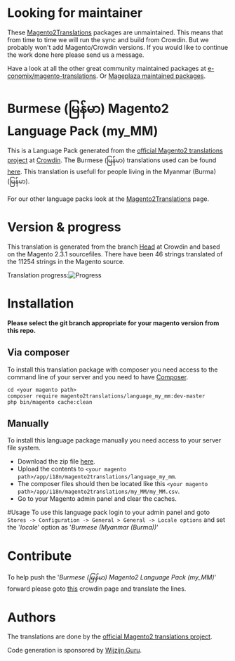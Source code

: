 # Looking for maintainer
These [Magento2Translations](http://magento2translations.github.io/) packages are unmaintained. This means that from time to time we will run the sync and build from Crowdin. But we probably won't add Magento/Crowdin versions. If you would like to continue the work done here please send us a message.

Have a look at all the other great community maintained packages at [e-conomix/magento-translations](https://github.com/e-conomix/magento-translations).
Or [Mageplaza maintained packages](https://github.com/mageplaza?q=language).

# Burmese (မြန်မာ) Magento2 Language Pack (my_MM)
This is a Language Pack generated from the [official Magento2 translations project](https://crowdin.com/project/magento-2) at [Crowdin](https://crowdin.com).
The Burmese (မြန်မာ) translations used can be found [here](https://crowdin.com/project/magento-2/my).
This translation is usefull for people living in the Myanmar (Burma) (မြန်မာ).

For our other language packs look at the [Magento2Translations](http://magento2translations.github.io/) page.

# Version & progress
This translation is generated from the branch [Head](https://crowdin.com/project/magento-2/my#/Head) at Crowdin and based on the Magento 2.3.1 sourcefiles.
There have been  46 strings translated of the 11254 strings in the Magento source.

Translation progress:![Progress](http://progressed.io/bar/0)

# Installation
**Please select the git branch appropriate for your magento version from this repo.**
## Via composer
To install this translation package with composer you need access to the command line of your server and you need to have [Composer](https://getcomposer.org).
```
cd <your magento path>
composer require magento2translations/language_my_mm:dev-master
php bin/magento cache:clean
```
## Manually
To install this language package manually you need access to your server file system.
* Download the zip file [here](https://github.com/Magento2Translations/language_my_mm/archive/master.zip).
* Upload the contents to `<your magento path>/app/i18n/magento2translations/language_my_mm`.
* The composer files should then be located like this `<your magento path>/app/i18n/magento2translations/my_MM/my_MM.csv`.
* Go to your Magento admin panel and clear the caches.

#Usage
To use this language pack login to your admin panel and goto `Stores -> Configuration -> General > General -> Locale options` and set the '*locale*' option as '*Burmese (Myanmar (Burma))*'

# Contribute
To help push the '*Burmese (မြန်မာ) Magento2 Language Pack (my_MM)*' forward please goto [this](https://crowdin.com/project/magento-2/my) crowdin page and translate the lines.

# Authors
The translations are done by the [official Magento2 translations project](https://crowdin.com/project/magento-2).

Code generation is sponsored by [Wijzijn.Guru](http://www.wijzijn.guru/).